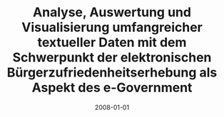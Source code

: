---
abstract: ''
authors:
- Elham Rad
date: '2008-01-01'
featured: false
publication_types:
- '7'
publishDate: '2008-01-01'
title: Analyse, Auswertung und Visualisierung umfangreicher textueller Daten mit dem
  Schwerpunkt der elektronischen Bürgerzufriedenheitserhebung als Aspekt des e-Government
url_pdf: ''
---